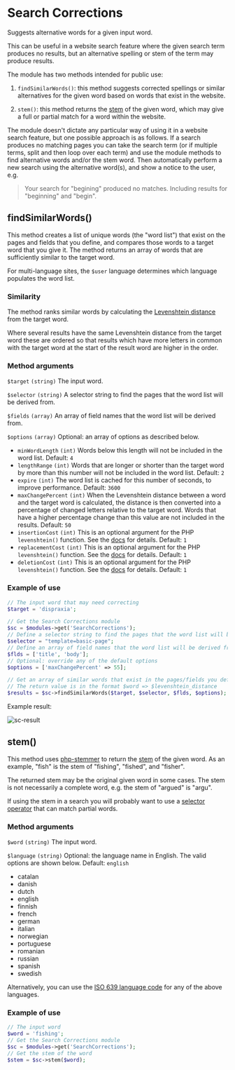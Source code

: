# Search Corrections

Suggests alternative words for a given input word.

This can be useful in a website search feature where the given search term produces no results, but an alternative spelling or stem of the term may produce results. 

The module has two methods intended for public use:

1. `findSimilarWords()`: this method suggests corrected spellings or similar alternatives for the given word based on words that exist in the website.

2. `stem()`: this method returns the [stem](https://en.wikipedia.org/wiki/Stemming) of the given word, which may give a full or partial match for a word within the website.

The module doesn't dictate any particular way of using it in a website search feature, but one possible approach is as follows. If a search produces no matching pages you can take the search term (or if multiple terms, split and then loop over each term) and use the module methods to find alternative words and/or the stem word. Then automatically perform a new search using the alternative word(s), and show a notice to the user, e.g.

> Your search for "begining" produced no matches. Including results for "beginning" and "begin".

## findSimilarWords()

This method creates a list of unique words (the "word list") that exist on the pages and fields that you define, and compares those words to a target word that you give it. The method returns an array of words that are sufficiently similar to the target word. 

For multi-language sites, the `$user` language determines which language populates the word list.

### Similarity

The method ranks similar words by calculating the [Levenshtein distance](https://en.wikipedia.org/wiki/Levenshtein_distance) from the target word.

Where several results have the same Levenshtein distance from the target word these are ordered so that results which have more letters in common with the target word at the start of the result word are higher in the order.

### Method arguments

`$target` `(string)` The input word.

`$selector` `(string)` A selector string to find the pages that the word list will be derived from.

`$fields` `(array)` An array of field names that the word list will be derived from.

`$options` `(array)` Optional: an array of options as described below.
* `minWordLength` `(int)` Words below this length will not be included in the word list. Default: `4`
* `lengthRange` `(int)` Words that are longer or shorter than the target word by more than this number will not be included in the word list. Default: `2`
* `expire` `(int)` The word list is cached for this number of seconds, to improve performance. Default: `3600`
* `maxChangePercent` `(int)` When the Levenshtein distance between a word and the target word is calculated, the distance is then converted into a percentage of changed letters relative to the target word. Words that have a higher percentage change than this value are not included in the results. Default: `50`
* `insertionCost` `(int)` This is an optional argument for the PHP `levenshtein()` function. See the [docs](https://www.php.net/manual/en/function.levenshtein.php) for details. Default: `1`
* `replacementCost` `(int)` This is an optional argument for the PHP `levenshtein()` function. See the [docs](https://www.php.net/manual/en/function.levenshtein.php) for details. Default: `1`
* `deletionCost` `(int)` This is an optional argument for the PHP `levenshtein()` function. See the [docs](https://www.php.net/manual/en/function.levenshtein.php) for details. Default: `1`


### Example of use

```php
// The input word that may need correcting
$target = 'dispraxia';

// Get the Search Corrections module
$sc = $modules->get('SearchCorrections');
// Define a selector string to find the pages that the word list will be derived from
$selector = "template=basic-page";
// Define an array of field names that the word list will be derived from
$flds = ['title', 'body'];
// Optional: override any of the default options
$options = ['maxChangePercent' => 55];

// Get an array of similar words that exist in the pages/fields you defined
// The return value is in the format $word => $levenshtein_distance
$results = $sc->findSimilarWords($target, $selector, $flds, $options);
```

Example result:

![sc-result](https://github.com/Toutouwai/SearchCorrections/assets/1538852/ff15d5de-b673-49b3-9153-f1d92daef527)

## stem()

This method uses [php-stemmer](https://github.com/wamania/php-stemmer) to return the [stem](https://en.wikipedia.org/wiki/Stemming) of the given word. As an example, "fish" is the stem of "fishing", "fished", and "fisher".

The returned stem may be the original given word in some cases. The stem is not necessarily a complete word, e.g. the stem of "argued" is "argu". 

If using the stem in a search you will probably want to use a [selector operator](https://processwire.com/docs/selectors/operators/) that can match partial words.

### Method arguments

`$word` `(string)` The input word.

`$language` `(string)` Optional: the language name in English. The valid options are shown below. Default: `english`
* catalan
* danish
* dutch
* english
* finnish
* french
* german
* italian
* norwegian
* portuguese
* romanian
* russian
* spanish
* swedish

Alternatively, you can use the [ISO 639 language code](https://en.wikipedia.org/wiki/List_of_ISO_639_language_codes) for any of the above languages.

### Example of use

```php
// The input word
$word = 'fishing';
// Get the Search Corrections module
$sc = $modules->get('SearchCorrections');
// Get the stem of the word
$stem = $sc->stem($word);
```
